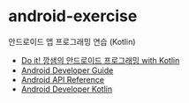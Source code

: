 # android-exercise
안드로이드 앱 프로그래밍 연습 (Kotlin)

* [Do it! 깡샘의 안드로이드 프로그래밍 with Kotlin](https://book.naver.com/bookdb/book_detail.naver?bid=20853662)
* [Android Developer Guide](https://developer.android.com/guide)
* [Android API Reference](https://developer.android.com/reference)
* [Android Developer Kotlin](https://developer.android.com/kotlin)
